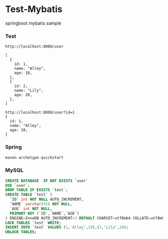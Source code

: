 # Test-Mybatis
springboot mybatis sample <br>

### Test
```url
http://localhost:8080/user

[
  {
    id: 1,
    name: "Alley",
    age: 18,
  },
  {
    id: 2,
    name: "Lily",
    age: 20,
  },
]

http://localhost:8080/user?id=1
{
  id: 1,
  name: "Alley",
  age: 18,
}
```

### Spring
```java
maven-archetype-quickstart
```


### MySQL
```sql
CREATE DATABASE  IF NOT EXISTS `user` 
USE `user`;
DROP TABLE IF EXISTS `test`;
CREATE TABLE `test` (
  `ID` int NOT NULL AUTO_INCREMENT,
  `NAME` varchar(45) NOT NULL,
  `AGE` int NOT NULL,
  PRIMARY KEY (`ID`,`NAME`,`AGE`)
) ENGINE=InnoDB AUTO_INCREMENT=3 DEFAULT CHARSET=utf8mb4 COLLATE=utf8mb4_0900_ai_ci;
LOCK TABLES `test` WRITE;
INSERT INTO `test` VALUES (1,'Alley',18),(2,'Lily',20);
UNLOCK TABLES;
```
